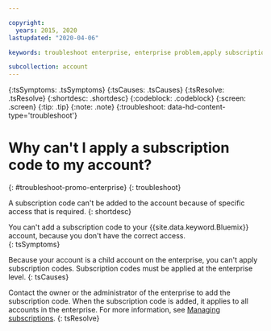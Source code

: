 ```yaml
---

copyright:
  years: 2015, 2020
lastupdated: "2020-04-06"

keywords: troubleshoot enterprise, enterprise problem,apply subscription, enterprise subscription

subcollection: account
---
```


{:tsSymptoms: .tsSymptoms}
{:tsCauses: .tsCauses}
{:tsResolve: .tsResolve}
{:shortdesc: .shortdesc}
{:codeblock: .codeblock}
{:screen: .screen}
{:tip: .tip}
{:note: .note}
{:troubleshoot: data-hd-content-type='troubleshoot'}

# Why can't I apply a subscription code to my account?  
{: #troubleshoot-promo-enterprise}
{: troubleshoot}

A subscription code can't be added to the account because of specific access that is required.
{: shortdesc}

You can't add a subscription code to your {{site.data.keyword.Bluemix}} account, because you don't have the correct access.  
{: tsSymptoms}

Because your account is a child account on the enterprise, you can't apply subscription codes. Subscription codes must be applied at the enterprise level.
{: tsCauses}

Contact the owner or the administrator of the enterprise to add the subscription code. When the subscription code is added, it applies to all accounts in the enterprise. For more information, see [Managing subscriptions](/docs/billing-usage?topic=billing-usage-subscriptions).
{: tsResolve}
